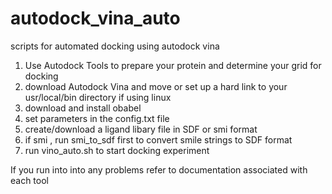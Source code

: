# autodock_vina_auto
scripts for automated docking using autodock vina

1. Use Autodock Tools to prepare your protein and determine your grid for docking
2. download Autodock Vina and move or set up a hard link to your usr/local/bin directory if using linux
3. download and install obabel
4. set parameters in the config.txt file
5. create/download a ligand libary file in SDF or smi format
6. if smi , run smi_to_sdf first to convert smile strings to SDF format
7. run vino_auto.sh to start docking experiment

If you run into into any problems refer to documentation associated with each tool
